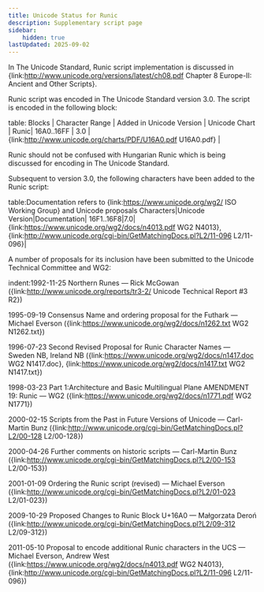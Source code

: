 ```yaml
---
title: Unicode Status for Runic
description: Supplementary script page
sidebar:
    hidden: true
lastUpdated: 2025-09-02
---
```


In The Unicode Standard, Runic script implementation is discussed in {link:http://www.unicode.org/versions/latest/ch08.pdf Chapter 8 Europe-II: Ancient and Other Scripts}.

[comment]: # (end of intro)

[comment]: # (start of blocks)

Runic script was encoded in The Unicode Standard version 3.0. The script is encoded in the following block:

table:
Blocks | Character Range | Added in Unicode Version | Unicode Chart |
Runic| 16A0..16FF | 3.0 | {link:http://www.unicode.org/charts/PDF/U16A0.pdf U16A0.pdf} |

Runic should not be confused with Hungarian Runic which is being discussed for encoding in The Unicode Standard.

[comment]: # (end of blocks)

[comment]: # (start of chars)

Subsequent to version 3.0, the following characters have been added to the Runic script:

table:Documentation refers to {link:https://www.unicode.org/wg2/ ISO Working Group} and Unicode proposals
Characters|Unicode Version|Documentation|
16F1..16F8|7.0|{link:https://www.unicode.org/wg2/docs/n4013.pdf WG2 N4013}, {link:http://www.unicode.org/cgi-bin/GetMatchingDocs.pl?L2/11-096 L2/11-096}|

[comment]: # (end of chars)

[comment]: # (start of rest)

A number of proposals for its inclusion have been submitted to the Unicode Technical Committee and WG2:

indent:1992-11-25 Northern Runes — Rick McGowan ({link:http://www.unicode.org/reports/tr3-2/ Unicode Technical Report #3 R2})

1995-09-19 Consensus Name and ordering proposal for the Futhark — Michael Everson ({link:https://www.unicode.org/wg2/docs/n1262.txt WG2 N1262.txt})

1996-07-23 Second Revised Proposal for Runic Character Names — Sweden NB, Ireland NB ({link:https://www.unicode.org/wg2/docs/n1417.doc WG2 N1417.doc}, {link:https://www.unicode.org/wg2/docs/n1417.txt WG2 N1417.txt})

1998-03-23 Part 1:Architecture and Basic Multilingual Plane AMENDMENT 19: Runic — WG2 ({link:https://www.unicode.org/wg2/docs/n1771.pdf WG2 N1771})

2000-02-15 Scripts from the Past in Future Versions of Unicode — Carl-Martin Bunz ({link:http://www.unicode.org/cgi-bin/GetMatchingDocs.pl?L2/00-128 L2/00-128})

2000-04-26 Further comments on historic scripts — Carl-Martin Bunz ({link:http://www.unicode.org/cgi-bin/GetMatchingDocs.pl?L2/00-153 L2/00-153})

2001-01-09 Ordering the Runic script (revised) — Michael Everson ({link:http://www.unicode.org/cgi-bin/GetMatchingDocs.pl?L2/01-023 L2/01-023})

2009-10-29 Proposed Changes to Runic Block U+16A0 — Małgorzata Deroń ({link:http://www.unicode.org/cgi-bin/GetMatchingDocs.pl?L2/09-312 L2/09-312})

2011-05-10 Proposal to encode additional Runic characters in the UCS — Michael Everson, Andrew West ({link:https://www.unicode.org/wg2/docs/n4013.pdf WG2 N4013}, {link:http://www.unicode.org/cgi-bin/GetMatchingDocs.pl?L2/11-096 L2/11-096})
